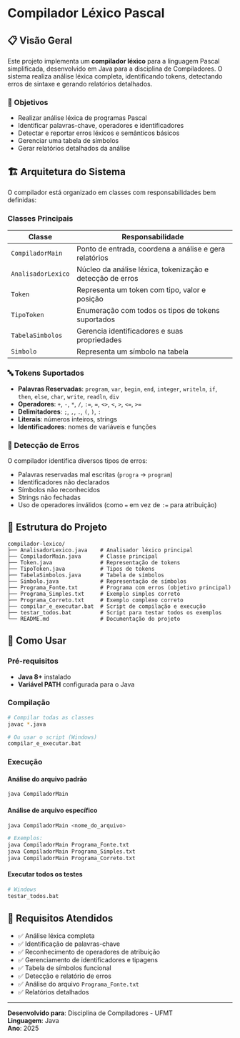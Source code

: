 # Compilador Léxico Pascal

## 📋 Visão Geral

Este projeto implementa um **compilador léxico** para a linguagem Pascal simplificada, desenvolvido em Java para a disciplina de Compiladores. O sistema realiza análise léxica completa, identificando tokens, detectando erros de sintaxe e gerando relatórios detalhados.

### 🎯 Objetivos

- Realizar análise léxica de programas Pascal
- Identificar palavras-chave, operadores e identificadores
- Detectar e reportar erros léxicos e semânticos básicos
- Gerenciar uma tabela de símbolos
- Gerar relatórios detalhados da análise

## 🏗️ Arquitetura do Sistema

O compilador está organizado em classes com responsabilidades bem definidas:

### Classes Principais

| Classe             | Responsabilidade                                          |
| ------------------ | --------------------------------------------------------- |
| `CompiladorMain`   | Ponto de entrada, coordena a análise e gera relatórios    |
| `AnalisadorLexico` | Núcleo da análise léxica, tokenização e detecção de erros |
| `Token`            | Representa um token com tipo, valor e posição             |
| `TipoToken`        | Enumeração com todos os tipos de tokens suportados        |
| `TabelaSimbolos`   | Gerencia identificadores e suas propriedades              |
| `Simbolo`          | Representa um símbolo na tabela                           |

### 🔤 Tokens Suportados

- **Palavras Reservadas**: `program`, `var`, `begin`, `end`, `integer`, `writeln`, `if`, `then`, `else`, `char`, `write`, `readln`, `div`
- **Operadores**: `+`, `-`, `*`, `/`, `:=`, `=`, `<>`, `<`, `>`, `<=`, `>=`
- **Delimitadores**: `;`, `,`, `.`, `(`, `)`, `:`
- **Literais**: números inteiros, strings
- **Identificadores**: nomes de variáveis e funções

### 🚨 Detecção de Erros

O compilador identifica diversos tipos de erros:

- Palavras reservadas mal escritas (`progra` → `program`)
- Identificadores não declarados
- Símbolos não reconhecidos
- Strings não fechadas
- Uso de operadores inválidos (como `=` em vez de `:=` para atribuição)

## 📂 Estrutura do Projeto

```
compilador-lexico/
├── AnalisadorLexico.java    # Analisador léxico principal
├── CompiladorMain.java      # Classe principal
├── Token.java               # Representação de tokens
├── TipoToken.java           # Tipos de tokens
├── TabelaSimbolos.java      # Tabela de símbolos
├── Simbolo.java             # Representação de símbolos
├── Programa_Fonte.txt       # Programa com erros (objetivo principal)
├── Programa_Simples.txt     # Exemplo simples correto
├── Programa_Correto.txt     # Exemplo complexo correto
├── compilar_e_executar.bat  # Script de compilação e execução
├── testar_todos.bat         # Script para testar todos os exemplos
└── README.md                # Documentação do projeto
```

## 🚀 Como Usar

### Pré-requisitos

- **Java 8+** instalado
- **Variável PATH** configurada para o Java

### Compilação

```bash
# Compilar todas as classes
javac *.java

# Ou usar o script (Windows)
compilar_e_executar.bat
```

### Execução

#### Análise do arquivo padrão

```bash
java CompiladorMain
```

#### Análise de arquivo específico

```bash
java CompiladorMain <nome_do_arquivo>

# Exemplos:
java CompiladorMain Programa_Fonte.txt
java CompiladorMain Programa_Simples.txt
java CompiladorMain Programa_Correto.txt
```

#### Executar todos os testes

```bash
# Windows
testar_todos.bat
```

## 📝 Requisitos Atendidos

- ✅ Análise léxica completa
- ✅ Identificação de palavras-chave
- ✅ Reconhecimento de operadores de atribuição
- ✅ Gerenciamento de identificadores e tipagens
- ✅ Tabela de símbolos funcional
- ✅ Detecção e relatório de erros
- ✅ Análise do arquivo `Programa_Fonte.txt`
- ✅ Relatórios detalhados

---

**Desenvolvido para**: Disciplina de Compiladores - UFMT  
**Linguagem**: Java  
**Ano**: 2025
